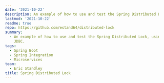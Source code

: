 ```yaml
---
date: '2021-10-22'
description: An example of how to use and test the Spring Distributed Lock, using both Redis and JDBC.
lastmod: '2021-10-22'
readme: true
repo: https://github.com/estand64/distributed-lock
summary:
  - An example of how to use and test the Spring Distributed Lock, using both Redis and
    JDBC.
tags:
  - Spring Boot
  - Spring Integration
  - Microservices
team:
  - Eric Standley
title: Spring Distributed Lock
---
```

